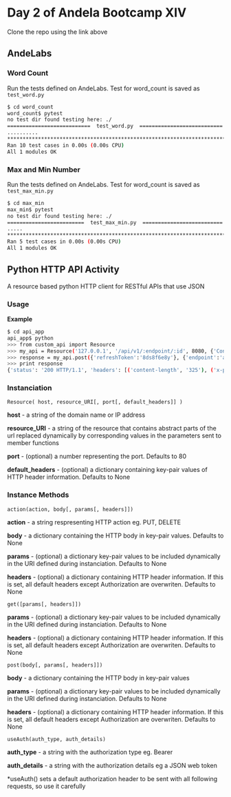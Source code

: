 #   Day 2 of Andela Bootcamp XIV
Clone the repo using the link above
##  AndeLabs
### Word Count
Run the tests defined on AndeLabs. Test for word_count is saved as `test_word.py`
```bash
$ cd word_count
word_count$ pytest
no test dir found testing here: ./
===========================  test_word.py  ===========================
..........
*******************************************************************************
Ran 10 test cases in 0.00s (0.00s CPU)
All 1 modules OK
```
### Max and Min Number
Run the tests defined on AndeLabs. Test for word_count is saved as `test_max_min.py`
```bash
$ cd max_min
max_min$ pytest
no test dir found testing here: ./
=========================  test_max_min.py  ==========================
.....
*******************************************************************************
Ran 5 test cases in 0.00s (0.00s CPU)
All 1 modules OK
```
##  Python HTTP API Activity
A resource based python HTTP client for RESTful APIs that use JSON 
### Usage
**Example**
```bash
$ cd api_app
api_app$ python
>>> from custom_api import Resource
>>> my_api = Resource('127.0.0.1', '/api/v1/:endpoint/:id', 8080, {'Content-Type':'application/json', 'charset':'utf-8'})
>>> response = my_api.post({'refreshToken':'8ds8f6e8y'}, {'endpoint':'auth/http'})
>>> print response
{'status': '200 HTTP/1.1', 'headers': [('content-length', '325'), ('x-powered-by', 'Express'), ('connection', 'keep-alive'), ('etag', 'W/"145-IwBmyNr5CxYlU9bhtX2UaQ"'), ('date', 'Wed, 18 Jan 2017 12:12:31 GMT'), ('access-control-allow-origin', '*'), ('content-type', 'application/json; charset=utf-8')], 'data': '{"token":"eyJhbGciOiJIUzI1NiIsInR5cCI6IkpXVCJ97l53MiOiJodHRwOi8vdHdlbmRlLnRlY=="}'}
```
### Instanciation
`Resource( host, resource_URI[, port[, default_headers]] )`

**host** - a string of the domain name or IP address

**resource_URI** - a string of the resource that contains abstract parts of the url replaced dynamically by corresponding values in the parameters sent to member functions

**port** - (optional) a number representing the port. Defaults to 80

**default_headers** - (optional) a dictionary containing key-pair values of HTTP header information. Defaults to None

### Instance Methods
`action(action, body[, params[, headers]])`

**action** - a string respresenting HTTP action eg. PUT, DELETE

**body** - a dictionary containing the HTTP body in key-pair values. Defaults to None

**params** - (optional) a dictionary key-pair values to be included dynamically in the URI defined during instanciation. Defaults to None

**headers** - (optional) a dictionary containing HTTP header information. If this is set, all default headers except Authorization are overwriten. Defaults to None

`get([params[, headers]])`

**params** - (optional) a dictionary key-pair values to be included dynamically in the URI defined during instanciation. Defaults to None

**headers** - (optional) a dictionary containing HTTP header information. If this is set, all default headers except Authorization are overwriten. Defaults to None

`post(body[, params[, headers]])`

**body** - a dictionary containing the HTTP body in key-pair values

**params** - (optional) a dictionary key-pair values to be included dynamically in the URI defined during instanciation. Defaults to None

**headers** - (optional) a dictionary containing HTTP header information. If this is set, all default headers except Authorization are overwriten. Defaults to None

`useAuth(auth_type, auth_details)`

**auth_type** - a string with the authorization type eg. Bearer

**auth_details** - a string with the authorization details eg a JSON web token

*useAuth() sets a default authorization header to be sent with all following requests, so use it carefully
